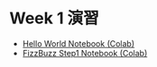   # Week 1 演習

  - [Hello World Notebook (Colab)](https://colab.research.google.com/drive/1Y9b-a8Y62PFptY5bbIauPDlo4f9PAJOk?usp=sharing)
  - [FizzBuzz Step1 Notebook (Colab)](https://colab.research.google.com/drive/1Q0UqfXXT4Z6gVRZhdVj-3pDuSce5jL_T?usp=sharing)
